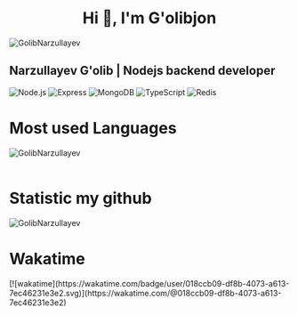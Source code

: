<h1 align="center">Hi 👋, I'm G'olibjon</h1>

<p align="left"> <img src="https://github-profile-trophy.vercel.app/?username=golibnarzullayev" alt="GolibNarzullayev" /> </p>

##  Narzullayev G'olib | Nodejs backend developer
![Node.js](https://img.shields.io/badge/-Node.js-082032?style=for-the-badge&logo=Node.js&logoColor=339933)
![Express](https://img.shields.io/badge/-Express-082032?style=for-the-badge&logo=Express&logoColor=000000)
![MongoDB](https://img.shields.io/badge/-MongoDB-082032?style=for-the-badge&logo=MongoDB&logoColor=47A248)
![TypeScript](https://img.shields.io/badge/-TypeScript-082032?style=for-the-badge&logo=TypeScript&logoColor=47A248)
![Redis](https://img.shields.io/badge/-Redis-082032?style=for-the-badge&logo=Redis&logoColor=47A248)

<h1>Most used Languages</h1>
<p><img align="left" src="https://github-readme-stats.vercel.app/api/top-langs?username=golibnarzullayev&show_icons=true&locale=en&layout=compact" alt="GolibNarzullayev" /></p> <br /> <br />

<h1>Statistic my github</h1>
<p><img align="left" src="https://github-readme-streak-stats.herokuapp.com/?user=golibnarzullayev&" alt="GolibNarzullayev" /></p> <br />

<h1>Wakatime</h1>
[![wakatime](https://wakatime.com/badge/user/018ccb09-df8b-4073-a613-7ec46231e3e2.svg)](https://wakatime.com/@018ccb09-df8b-4073-a613-7ec46231e3e2)
